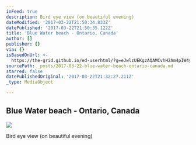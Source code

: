 ```yaml
---
inFeed: true
description: Bird eye view (on beautiful evening)
dateModified: '2017-03-22T21:50:34.833Z'
datePublished: '2017-03-22T21:50:35.122Z'
title: 'Blue Water beach - Ontario, Canada'
author: []
publisher: {}
via: {}
isBasedOnUrl: >-
  https://the-grid.github.io/ed-userhtml/?g=eJwlzUEKgzAQAMCvhH2Am4pIW4yH3qUI7aFHMWuy1RDZRPP9HjofmI4XmQKpJLMBn_Oe7ohW-KTKxeg2quYYcOGN0KJ-FPk8x4nr46vHsOrX-3ahNQ9DnXAXOpkKqMI2ewNto0F5Yuezgeaqoe_wn_U_VZ8nEw
sourcePath: _posts/2017-03-22-blue-water-beach-ontario-canada.md
starred: false
datePublishedOriginal: '2017-03-22T21:32:27.211Z'
_type: MediaObject

---
```

## Blue Water beach - Ontario, Canada
![](https://the-grid-user-content.s3-us-west-2.amazonaws.com/b178daae-c86c-4633-9ad7-a59dfe9aef51.gif)

Bird eye view (on beautiful evening)